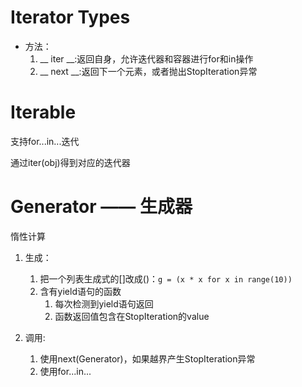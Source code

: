 
# Iterator Types

- 方法：
    1. __ iter __:返回自身，允许迭代器和容器进行for和in操作
    2. __ next __:返回下一个元素，或者抛出StopIteration异常

# Iterable

支持for...in...迭代

通过iter(obj)得到对应的迭代器

# Generator —— 生成器

惰性计算

1. 生成：
    1. 把一个列表生成式的[]改成()：`g = (x * x for x in range(10))`
    2. 含有yield语句的函数
        1. 每次检测到yield语句返回
        2. 函数返回值包含在StopIteration的value

2. 调用:
    1. 使用next(Generator)，如果越界产生StopIteration异常
    2. 使用for...in...
